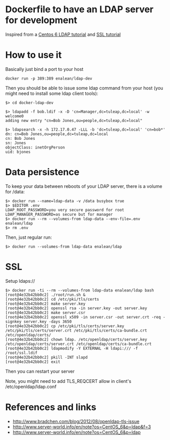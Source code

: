 Dockerfile to have an LDAP server for development
=================================================

Inspired from a [Centos 6 LDAP tutorial](http://www.server-world.info/en/note?os=CentOS_6&p=ldap) and [SSL tutorial](http://www.server-world.info/en/note?os=CentOS_6&p=ldap&f=3)

How to use it
=============

Basically just bind a port to your host

    docker run -p 389:389 enalean/ldap-dev

Then you should be able to issue some ldap command from your host (you might need to install some ldap client tools):
    
    $> cd docker-ldap-dev

    $> ldapadd -f bob.ldif -x -D 'cn=Manager,dc=tuleap,dc=local' -w welcome0
    adding new entry "cn=Bob Jones,ou=people,dc=tuleap,dc=local"

    $> ldapsearch -x -h 172.17.0.47 -LLL -b 'dc=tuleap,dc=local' 'cn=bob*'
    dn: cn=Bob Jones,ou=people,dc=tuleap,dc=local
    cn: Bob Jones
    sn: Jones
    objectClass: inetOrgPerson
    uid: bjones

Data persistence
================

To keep your data between reboots of your LDAP server, there is a volume for /data:

    $> docker run --name=ldap-data -v /data busybox true
    $> $EDITOR .env
    LDAP_ROOT_PASSWORD=you very secure password for root
    LDAP_MANAGER_PASSWORD=as secure but for manager
    $> docker run --rm --volumes-from ldap-data --env-file=.env enalean/ldap
    $> rm .env

Then, just regular run:

    $> docker run --volumes-from ldap-data enalean/ldap

SSL
===

Setup ldaps://

    $> docker run -ti --rm --volumes-from ldap-data enalean/ldap bash
    [root@4e32b42bb0c2] ./root/run.sh &
    [root@4e32b42bb0c2] cd /etc/pki/tls/certs
    [root@4e32b42bb0c2] make server.key
    [root@4e32b42bb0c2] openssl rsa -in server.key -out server.key
    [root@4e32b42bb0c2] make server.csr
    [root@4e32b42bb0c2] openssl x509 -in server.csr -out server.crt -req -signkey server.key -days 3650
    [root@4e32b42bb0c2] cp /etc/pki/tls/certs/server.key /etc/pki/tls/certs/server.crt /etc/pki/tls/certs/ca-bundle.crt /etc/openldap/certs/
    [root@4e32b42bb0c2] chown ldap. /etc/openldap/certs/server.key /etc/openldap/certs/server.crt /etc/openldap/certs/ca-bundle.crt
    [root@4e32b42bb0c2] ldapmodify -Y EXTERNAL -H ldapi:/// -f /root/ssl.ldif
    [root@4e32b42bb0c2] pkill -INT slapd
    [root@4e32b42bb0c2] exit

Then you can restart your server

Note, you might need to add TLS_REQCERT allow in client's /etc/openldap/ldap.conf

References and links
====================

* http://www.bradchen.com/blog/2012/08/openldap-tls-issue
* http://www.server-world.info/en/note?os=CentOS_6&p=ldap&f=3
* http://www.server-world.info/en/note?os=CentOS_6&p=ldap
